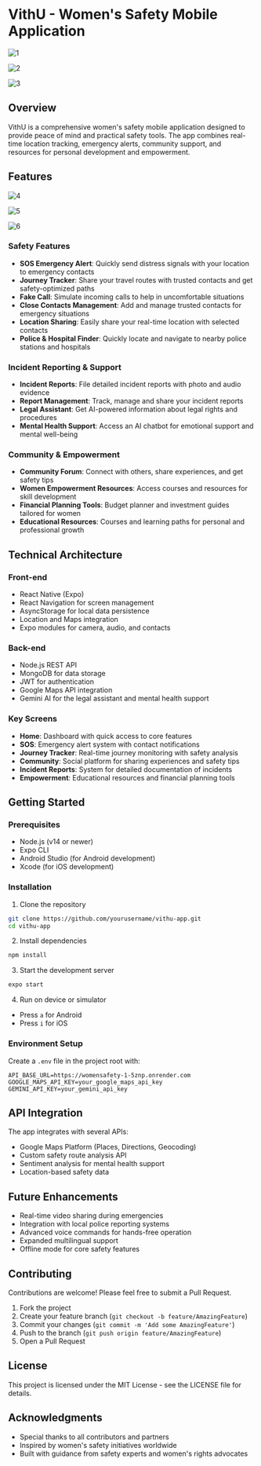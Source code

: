 # VithU - Women's Safety Mobile Application
![1](https://github.com/user-attachments/assets/2c5baea5-d739-4149-8105-52aadbe61e91)

![2](https://github.com/user-attachments/assets/ce87d00d-ef68-4505-8f88-47de702caee2)

![3](https://github.com/user-attachments/assets/312af847-c542-464f-a92d-fe8e22a57982)



## Overview

VithU is a comprehensive women's safety mobile application designed to provide peace of mind and practical safety tools. The app combines real-time location tracking, emergency alerts, community support, and resources for personal development and empowerment.

## Features


![4](https://github.com/user-attachments/assets/be0d083e-fe7f-43d8-90e1-28e43ce45226)

![5](https://github.com/user-attachments/assets/07623c1d-efb7-48d2-9327-4dea35152fd8)

![6](https://github.com/user-attachments/assets/2829e8ce-b62f-43d7-840a-98256154951a)



### Safety Features
- **SOS Emergency Alert**: Quickly send distress signals with your location to emergency contacts
- **Journey Tracker**: Share your travel routes with trusted contacts and get safety-optimized paths
- **Fake Call**: Simulate incoming calls to help in uncomfortable situations
- **Close Contacts Management**: Add and manage trusted contacts for emergency situations
- **Location Sharing**: Easily share your real-time location with selected contacts
- **Police & Hospital Finder**: Quickly locate and navigate to nearby police stations and hospitals

### Incident Reporting & Support
- **Incident Reports**: File detailed incident reports with photo and audio evidence
- **Report Management**: Track, manage and share your incident reports
- **Legal Assistant**: Get AI-powered information about legal rights and procedures
- **Mental Health Support**: Access an AI chatbot for emotional support and mental well-being

### Community & Empowerment
- **Community Forum**: Connect with others, share experiences, and get safety tips
- **Women Empowerment Resources**: Access courses and resources for skill development
- **Financial Planning Tools**: Budget planner and investment guides tailored for women
- **Educational Resources**: Courses and learning paths for personal and professional growth

## Technical Architecture

### Front-end
- React Native (Expo)
- React Navigation for screen management
- AsyncStorage for local data persistence
- Location and Maps integration
- Expo modules for camera, audio, and contacts

### Back-end
- Node.js REST API
- MongoDB for data storage
- JWT for authentication
- Google Maps API integration
- Gemini AI for the legal assistant and mental health support

### Key Screens
- **Home**: Dashboard with quick access to core features
- **SOS**: Emergency alert system with contact notifications
- **Journey Tracker**: Real-time journey monitoring with safety analysis
- **Community**: Social platform for sharing experiences and safety tips
- **Incident Reports**: System for detailed documentation of incidents
- **Empowerment**: Educational resources and financial planning tools

## Getting Started

### Prerequisites
- Node.js (v14 or newer)
- Expo CLI
- Android Studio (for Android development)
- Xcode (for iOS development)

### Installation

1. Clone the repository
```bash
git clone https://github.com/yourusername/vithu-app.git
cd vithu-app
```

2. Install dependencies
```bash
npm install
```

3. Start the development server
```bash
expo start
```

4. Run on device or simulator
- Press `a` for Android
- Press `i` for iOS

### Environment Setup

Create a `.env` file in the project root with:
```
API_BASE_URL=https://womensafety-1-5znp.onrender.com
GOOGLE_MAPS_API_KEY=your_google_maps_api_key
GEMINI_API_KEY=your_gemini_api_key
```

## API Integration

The app integrates with several APIs:
- Google Maps Platform (Places, Directions, Geocoding)
- Custom safety route analysis API
- Sentiment analysis for mental health support
- Location-based safety data

## Future Enhancements

- Real-time video sharing during emergencies
- Integration with local police reporting systems
- Advanced voice commands for hands-free operation
- Expanded multilingual support
- Offline mode for core safety features

## Contributing

Contributions are welcome! Please feel free to submit a Pull Request.

1. Fork the project
2. Create your feature branch (`git checkout -b feature/AmazingFeature`)
3. Commit your changes (`git commit -m 'Add some AmazingFeature'`)
4. Push to the branch (`git push origin feature/AmazingFeature`)
5. Open a Pull Request

## License

This project is licensed under the MIT License - see the LICENSE file for details.

## Acknowledgments

- Special thanks to all contributors and partners
- Inspired by women's safety initiatives worldwide
- Built with guidance from safety experts and women's rights advocates
